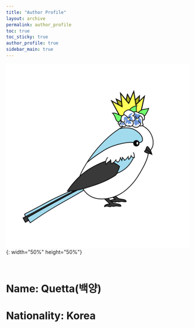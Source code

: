 ```yaml
---
title: "Author Profile"
layout: archive
permalink: author_profile
toc: true
toc_sticky: true
author_profile: true
sidebar_main: true
---
```


![image](/assets/images/profile.png){: width="50%" height="50%"}

&nbsp;

# Name: Quetta(백양)
# Nationality: Korea
